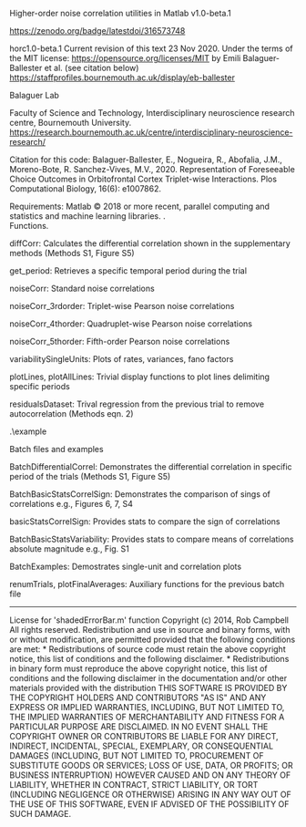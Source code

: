 Higher-order noise correlation utilities in Matlab v1.0-beta.1

https://zenodo.org/badge/latestdoi/316573748

horc1.0-beta.1 Current revision of this text 23 Nov 2020. Under the terms of the MIT license: https://opensource.org/licenses/MIT
by Emili Balaguer-Ballester et al. (see citation below)  https://staffprofiles.bournemouth.ac.uk/display/eb-ballester

Balaguer Lab 

Faculty of Science and Technology, Interdisciplinary neuroscience research centre, Bournemouth University. https://research.bournemouth.ac.uk/centre/interdisciplinary-neuroscience-research/

Citation for this code: Balaguer-Ballester, E., Nogueira, R., Abofalia, J.M., Moreno-Bote, R. Sanchez-Vives, M.V., 2020. Representation of Foreseeable Choice Outcomes in Orbitofrontal Cortex Triplet-wise Interactions. Plos Computational Biology, 16(6): e1007862.

Requirements: Matlab © 2018 or more recent, parallel computing and statistics and machine learning libraries.
.\
Functions.

diffCorr: Calculates the differential correlation shown in the supplementary methods (Methods S1, Figure S5)

get_period: Retrieves a specific temporal period during the trial

noiseCorr: Standard noise correlations

noiseCorr_3rdorder: Triplet-wise Pearson noise correlations

noiseCorr_4thorder: Quadruplet-wise Pearson noise correlations

noiseCorr_5thorder: Fifth-order Pearson noise correlations

variabilitySingleUnits: Plots of rates, variances, fano factors

plotLines, plotAllLines: Trivial display functions to plot lines delimiting specific periods

residualsDataset: Trival regression from the previous trial to remove autocorrelation (Methods eqn. 2)

.\example

Batch files and examples 

BatchDifferentialCorrel: Demonstrates the differential correlation in specific period of the trials (Methods S1, Figure S5)

BatchBasicStatsCorrelSign: Demonstrates the comparison of sings of correlations e.g., Figures 6, 7, S4 

basicStatsCorrelSign: Provides stats to compare the sign of correlations

BatchBasicStatsVariability: Provides stats to compare means of correlations absolute magnitude e.g., Fig. S1

BatchExamples: Demostrates single-unit and correlation plots 

renumTrials, plotFinalAverages: Auxiliary functions for the previous batch file

----------------------------------------------------------------------------------------------------------------------------------------------

License for 'shadedErrorBar.m' function
Copyright (c) 2014, Rob Campbell
All rights reserved.
Redistribution and use in source and binary forms, with or without
modification, are permitted provided that the following conditions are
met:
    * Redistributions of source code must retain the above copyright
      notice, this list of conditions and the following disclaimer.
    * Redistributions in binary form must reproduce the above copyright
      notice, this list of conditions and the following disclaimer in
      the documentation and/or other materials provided with the distribution
THIS SOFTWARE IS PROVIDED BY THE COPYRIGHT HOLDERS AND CONTRIBUTORS "AS IS"
AND ANY EXPRESS OR IMPLIED WARRANTIES, INCLUDING, BUT NOT LIMITED TO, THE
IMPLIED WARRANTIES OF MERCHANTABILITY AND FITNESS FOR A PARTICULAR PURPOSE
ARE DISCLAIMED. IN NO EVENT SHALL THE COPYRIGHT OWNER OR CONTRIBUTORS BE
LIABLE FOR ANY DIRECT, INDIRECT, INCIDENTAL, SPECIAL, EXEMPLARY, OR
CONSEQUENTIAL DAMAGES (INCLUDING, BUT NOT LIMITED TO, PROCUREMENT OF
SUBSTITUTE GOODS OR SERVICES; LOSS OF USE, DATA, OR PROFITS; OR BUSINESS
INTERRUPTION) HOWEVER CAUSED AND ON ANY THEORY OF LIABILITY, WHETHER IN
CONTRACT, STRICT LIABILITY, OR TORT (INCLUDING NEGLIGENCE OR OTHERWISE)
ARISING IN ANY WAY OUT OF THE USE OF THIS SOFTWARE, EVEN IF ADVISED OF THE
POSSIBILITY OF SUCH DAMAGE.
